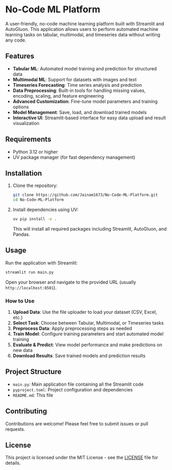 # No-Code ML Platform

A user-friendly, no-code machine learning platform built with Streamlit and AutoGluon. This application allows users to perform automated machine learning tasks on tabular, multimodal, and timeseries data without writing any code.

## Features

- **Tabular ML**: Automated model training and prediction for structured data
- **Multimodal ML**: Support for datasets with images and text
- **Timeseries Forecasting**: Time series analysis and prediction
- **Data Preprocessing**: Built-in tools for handling missing values, encoding, scaling, and feature engineering
- **Advanced Customization**: Fine-tune model parameters and training options
- **Model Management**: Save, load, and download trained models
- **Interactive UI**: Streamlit-based interface for easy data upload and result visualization

## Requirements

- Python 3.12 or higher
- UV package manager (for fast dependency management)

## Installation

1. Clone the repository:
   ```bash
   git clone https://github.com/Jainam1673/No-Code-ML-Platform.git
   cd No-Code-ML-Platform
   ```

2. Install dependencies using UV:
   ```bash
   uv pip install -e .
   ```

   This will install all required packages including Streamlit, AutoGluon, and Pandas.

## Usage

Run the application with Streamlit:

```bash
streamlit run main.py
```

Open your browser and navigate to the provided URL (usually `http://localhost:8501`).

### How to Use

1. **Upload Data**: Use the file uploader to load your dataset (CSV, Excel, etc.)
2. **Select Task**: Choose between Tabular, Multimodal, or Timeseries tasks
3. **Preprocess Data**: Apply preprocessing steps as needed
4. **Train Model**: Configure training parameters and start automated model training
5. **Evaluate & Predict**: View model performance and make predictions on new data
6. **Download Results**: Save trained models and prediction results

## Project Structure

- `main.py`: Main application file containing all the Streamlit code
- `pyproject.toml`: Project configuration and dependencies
- `README.md`: This file

## Contributing

Contributions are welcome! Please feel free to submit issues or pull requests.

## License

This project is licensed under the MIT License - see the [LICENSE](LICENSE) file for details.